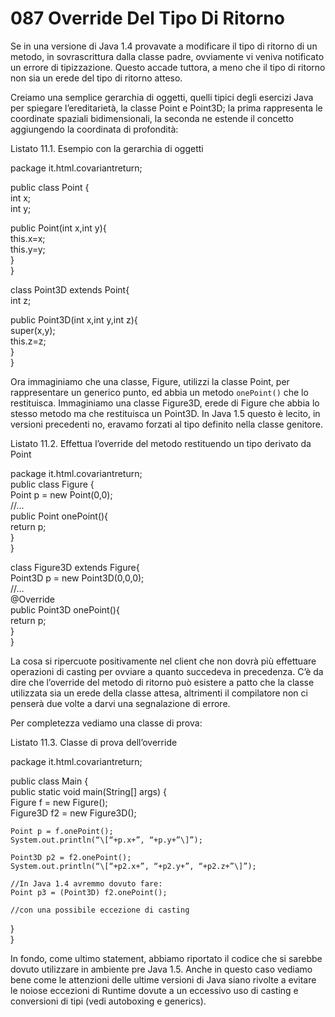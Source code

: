 # 087 Override Del Tipo Di Ritorno

Se in una versione di Java 1.4 provavate a modificare il tipo di ritorno di un metodo, in sovrascrittura dalla classe padre, ovviamente vi veniva notificato un errore di tipizzazione. Questo accade tuttora, a meno che il tipo di ritorno non sia un erede del tipo di ritorno atteso.

Creiamo una semplice gerarchia di oggetti, quelli tipici degli esercizi Java per spiegare l’ereditarietà, la classe Point e Point3D; la prima rappresenta le coordinate spaziali bidimensionali, la seconda ne estende il concetto aggiungendo la coordinata di profondità:

Listato 11.1. Esempio con la gerarchia di oggetti

package it.html.covariantreturn;

public class Point {  
int x;  
int y;

public Point\(int x,int y\){  
this.x=x;  
this.y=y;  
}  
}

class Point3D extends Point{  
int z;

public Point3D\(int x,int y,int z\){  
super\(x,y\);  
this.z=z;  
}  
}

Ora immaginiamo che una classe, Figure, utilizzi la classe Point, per rappresentare un generico punto, ed abbia un metodo `onePoint()` che lo restituisca. Immaginiamo una classe Figure3D, erede di Figure che abbia lo stesso metodo ma che restituisca un Point3D. In Java 1.5 questo è lecito, in versioni precedenti no, eravamo forzati al tipo definito nella classe genitore.

Listato 11.2. Effettua l’override del metodo restituendo un tipo derivato da Point

package it.html.covariantreturn;  
public class Figure {  
Point p = new Point\(0,0\);  
//…  
public Point onePoint\(\){  
return p;  
}  
}

class Figure3D extends Figure{  
Point3D p = new Point3D\(0,0,0\);  
//…  
@Override  
public Point3D onePoint\(\){  
return p;  
}  
}

La cosa si ripercuote positivamente nel client che non dovrà più effettuare operazioni di casting per ovviare a quanto succedeva in precedenza. C’è da dire che l’override del metodo di ritorno può esistere a patto che la classe utilizzata sia un erede della classe attesa, altrimenti il compilatore non ci penserà due volte a darvi una segnalazione di errore.

Per completezza vediamo una classe di prova:

Listato 11.3. Classe di prova dell’override

package it.html.covariantreturn;

public class Main {  
public static void main\(String\[\] args\) {  
Figure f = new Figure\(\);  
Figure3D f2 = new Figure3D\(\);

```text
Point p = f.onePoint();  
System.out.println(“\[“+p.x+”, “+p.y+”\]”);  

Point3D p2 = f2.onePoint();  
System.out.println(“\[“+p2.x+”, “+p2.y+”, “+p2.z+”\]”);  

//In Java 1.4 avremmo dovuto fare:  
Point p3 = (Point3D) f2.onePoint();  

//con una possibile eccezione di casting  
```

}  
}

In fondo, come ultimo statement, abbiamo riportato il codice che si sarebbe dovuto utilizzare in ambiente pre Java 1.5. Anche in questo caso vediamo bene come le attenzioni delle ultime versioni di Java siano rivolte a evitare le noiose eccezioni di Runtime dovute a un eccessivo uso di casting e conversioni di tipi \(vedi autoboxing e generics\).

